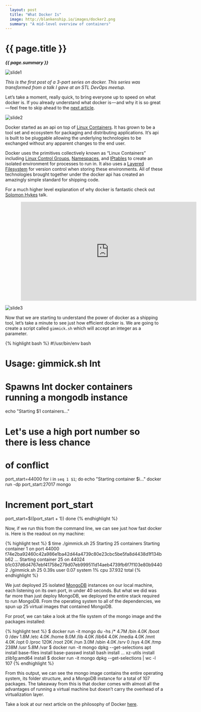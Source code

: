 ```yaml
---
  layout: post
  title: "What Docker Is"
  image: http://blankenship.io/images/docker2.png
  summary: "A mid-level overview of containers"
---
```


# {{ page.title }}

**_{{ page.summary }}_**

![slide1](/images/what_docker_is_slide1.png)

_This is the first post of a 3-part series on docker. This series was transformed from a talk I gave at an STL DevOps meetup._

Let’s take a moment, really quick, to bring everyone up to speed on what docker is. If you already understand what docker is — and why it is so great — feel free to skip ahead to the [next article](/2015/04/24/How-Docker-Changes-Things.html).

![slide2](/images/what_docker_is_slide2.png)

Docker started as an api on top of [Linux Containers](https://linuxcontainers.org/). It has grown to be a tool set and ecosystem for packaging and distributing applications. It’s api is built to be pluggable allowing the underlying technologies to be exchanged without any apparent changes to the end user.

Docker uses the primitives collectively known as “Linux Containers” including [Linux Control Groups](https://www.wikiwand.com/en/Cgroups), [Namespaces](http://man7.org/linux/man-pages/man7/namespaces.7.html), and [IPtables](https://www.wikiwand.com/en/Iptables) to create an isolated environment for processes to run in. It also uses a [Layered Filesystem](http://www.wikiwand.com/en/Aufs) for version control when storing these environments. All of these technologies brought together under the docker api has created an amazingly simple standard for shipping code.

For a much higher level explanation of why docker is fantastic check out [Solomon Hykes](https://twitter.com/solomonstre) talk.

<iframe style="margin-left:50px" width="560" height="315" src="https://www.youtube.com/embed/3N3n9FzebAA" frameborder="0" allowfullscreen></iframe>

![slide3](/images/what_docker_is_slide3.png)

Now that we are starting to understand the power of docker as a shipping tool, let’s take a minute to see just how efficient docker is. We are going to create a script called `gimmick.sh` which will accept an integer as a parameter.

{% highlight bash %}
#!/usr/bin/env bash
# Usage: gimmick.sh Int
# Spawns Int docker containers running a mongodb instance
echo "Starting $1 containers..."

# Let's use a high port number so there is less chance
# of conflict
port_start=44000
for i in `seq 1 $1`; do
  echo "Starting container $i..."
  docker run -dp port_start:27017 mongo
  # Increment port_start
  port_start=$((port_start + 1))
done
{% endhighlight %}

Now, if we run this from the command line, we can see just how fast docker is. Here is the readout on my machine:

{% highlight text %}
$ time ./gimmick.sh 25
Starting 25 containers
Starting container 1 on port 44000
f74e2ba92460c42a986e1ba42d44a4739c80e23cbc5be5fa8d4438d1f134bb62
...
Starting container 25 on 44024
b1c037d6d4767ebf41758e279d07eb999511d14aeb4739fb6f7f103e80b94402
./gimmick.sh 25 0.39s user 0.07 system 1% cpu 37.932 total
{% endhighlight %}

We just deployed 25 isolated [MongoDB](https://www.mongodb.org/) instances on our local machine, each listening on its own port, in under 40 seconds. But what we did was far more than just deploy MongoDB, we deployed the entire stack required to run MongoDB. From the operating system to all of the dependencies, we spun up 25 virtual images that contained MongoDB.

For proof, we can take a look at the file system of the mongo image and the packages installed:

{% highlight text %}
$ docker run -it mongo du -hs /*
4.7M /bin
4.0K /boot
0 /dev
1.8M /etc
4.0K /home
8.0M /lib
4.0K /lib64
4.0K /media
4.0K /mnt
4.0K /opt
0 /proc
120K /root
20K /run
3.0M /sbin
4.0K /srv
0 /sys
4.0K /tmp
238M /usr
5.8M /var
$ docker run -it mongo dpkg --get-selections
apt            install
base-files     install
base-passwd    install
bash           install
...
xz-utils       install
zlib1g:amd64   install
$ docker run -it mongo dpkg --get-selections | wc -l
107
{% endhighlight %}

From this output, we can see the mongo image contains the entire operating system, its folder structure, and a MongoDB instance for a total of 107 packages. The takeaway from this is that docker comes with almost all the advantages of running a virtual machine but doesn’t carry the overhead of a virtualization layer.

Take a look at our next article on the philosophy of Docker [here](/2015/04/24/How-Docker-Changes-Things.html).
